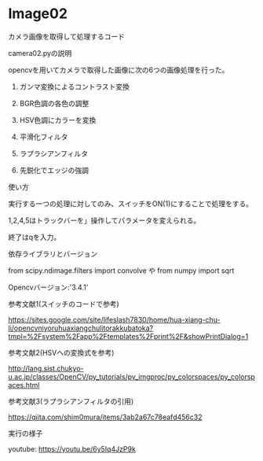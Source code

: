 # Image02
カメラ画像を取得して処理するコード

camera02.pyの説明

opencvを用いてカメラで取得した画像に次の6つの画像処理を行った。

1. ガンマ変換によるコントラスト変換

2. BGR色調の各色の調整

3. HSV色調にカラーを変換

4. 平滑化フィルタ

5. ラプラシアンフィルタ

6. 先鋭化でエッジの強調


使い方

実行する一つの処理に対してのみ、スイッチをON(1)にすることで処理をする。

1,2,4,5はトラックバーを」操作してパラメータを変えられる。

終了はqを入力。

依存ライブラリとバージョン

from scipy.ndimage.filters import convolve や from numpy import sqrt

Opencvバージョン:'3.4.1'

参考文献1(スイッチのコードで参考)

https://sites.google.com/site/lifeslash7830/home/hua-xiang-chu-li/opencvniyoruhuaxiangchulitorakkubatoka?tmpl=%2Fsystem%2Fapp%2Ftemplates%2Fprint%2F&showPrintDialog=1

参考文献2(HSVへの変換式を参考)

http://lang.sist.chukyo-u.ac.jp/classes/OpenCV/py_tutorials/py_imgproc/py_colorspaces/py_colorspaces.html


参考文献3(ラプラシアンフィルタの引用)

https://qiita.com/shim0mura/items/3ab2a67c78eafd456c32



実行の様子

youtube: https://youtu.be/6y5Iq4JzP9k

